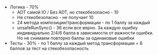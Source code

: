 * Логика - 70%
    * ADT самой IO / Без ADT, но стекобезопасно - 10
    * Не стекобезопасно - не получает 10
    * 24 метода композиции/трансформации - по 1 баллу за каждый
    * unsafeRunSync() - 36 если все верно. За каждую ошибку индивидуально 2/4/6 балла в зависимости от важности ошибки.
      Но не снимаем повторно баллы за одинаковые ошибки
* Тесты - 30% - по 1 баллу за каждый метод трансформации + 6 баллов за тест на стекобезопасность
